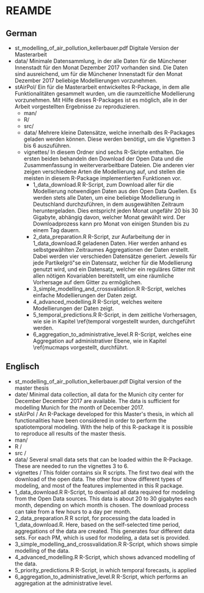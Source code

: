 # REAMDE

## German
  - st_modelling_of_air_pollution_kellerbauer.pdf
  Digitale Version der Masterarbeit
  - data/
  Minimale Datensammlung, in der alle Daten für die Münchener Innenstadt für den Monat Dezember 2017 vorhanden sind. Die Daten sind ausreichend, um für die Münchener Innenstadt für den Monat Dezember 2017 beliebige Modellierungen vorzunehmen.
  - stAirPol/
  Ein für die Masterarbeit entwickeltes R-Package, in dem alle Funktionalitäten gesammelt wurden, um die raumzeitliche Modellierung vorzunehmen. Mit Hilfe dieses R-Packages ist es möglich, alle in der Arbeit vorgestellten Ergebnisse zu reproduzieren.
    - man/
    - R/
    - src/
    - data/
    Mehrere kleine Datensätze, welche innerhalb des R-Packages geladen werden können. Diese werden benötigt, um die Vignetten 3 bis 6 auszuführen.
    - vignettes/
    In diesem Ordner sind sechs R-Skripte enthalten. Die ersten beiden behandeln den Download der Open Data und die Zusammenfassung in weiterverarbeitbare Dateien. Die anderen vier zeigen verschiedene Arten die Modellierung auf, und stellen die meisten in diesem R-Package implementierten Funktionen vor.
      - 1_data_download.R
      R-Script, zum Download aller für die Modellierung notwendigen Daten aus den Open Data Quellen. Es werden stets alle Daten, um eine beliebige Modellierung in Deutschland durchzuführen, in dem ausgewählten Zeitraum heruntergeladen. Dies entspricht jeden Monat ungefähr 20 bis 30 Gigabyte, abhängig davon, welcher Monat gewählt wird. Der Downloadprozess kann pro Monat von einigen Stunden bis zu einem Tag dauern.
      - 2_data_preparation.R
      R-Script, zur Aufarbeitung der in 1_data_download.R geladenen Daten. Hier werden anhand es selbstgewählten Zeitraumes Aggregationen der Daten erstellt. Dabei werden vier verschieden Datensätze generiert. Jeweils für jede Partikelgrö"se ein Datensatz, welcher für die Modellierung genutzt wird, und ein Datensatz, welcher ein reguläres Gitter mit allen nötigen Kovariablen bereitstellt, um eine räumliche Vorhersage auf dem Gitter zu ermöglichen.
      - 3_simple_modelling_and_crossvalidation.R
      R-Script, welches einfache Modellierungen der Daten zeigt.
      - 4_advanced_modelling.R
      R-Script, welches weitere Modellierungen der Daten zeigt.
      - 5_temporal_predictions.R
      R-Script, in dem zeitliche Vorhersagen, wie sie in Kapitel \ref{temporal vorgestellt wurden, durchgeführt werden.
      - 6_aggregation_to_administrative_level.R
      R-Script, welches eine Aggregation auf administrativer Ebene, wie in Kapitel \ref{mucmaps vorgestellt, durchführt.


## Englisch
- st_modelling_of_air_pollution_kellerbauer.pdf
Digital version of the master thesis
- date/
Minimal data collection, all data for the Munich city center for December December 2017 are available. The data is sufficient for modelling Munich for the month of December 2017.
- stAirPol /
An R-Package developed for this Master's thesis, in which all functionalities have been considered in order to perform the spatiotemporal modeling. With the help of this R-package it is possible to reproduce all results of the master thesis.
- man/
- R /
- src /
- data/
Several small data sets that can be loaded within the R-Package. These are needed to run the vignettes 3 to 6.
- vignettes /
This folder contains six R scripts. The first two deal with the download of the open data. The other four show different types of modeling, and most of the features implemented in this R package.
- 1_data_download.R
R-Script, to download all data required for modeling from the Open Data sources. This data is about 20 to 30 gigabytes each month, depending on which month is chosen. The download process can take from a few hours to a day per month.
- 2_data_preparation.R
R script, for processing the data loaded in 1_data_download.R. Here, based on the self-selected time period, aggregations of the data are created. This generates four different data sets. For each PM, which is used for modeling, a data set is provided.
- 3_simple_modelling_and_crossvalidation.R
R-Script, which shows simple modelling of the data.
- 4_advanced_modelling.R
R-Script, which shows advanced modelling of the data.
- 5_priority_predictions.R
R-Script, in which temporal forecasts, is applied
- 6_aggregation_to_administrative_level.R
R-Script, which performs an aggregation at the administrative level.
